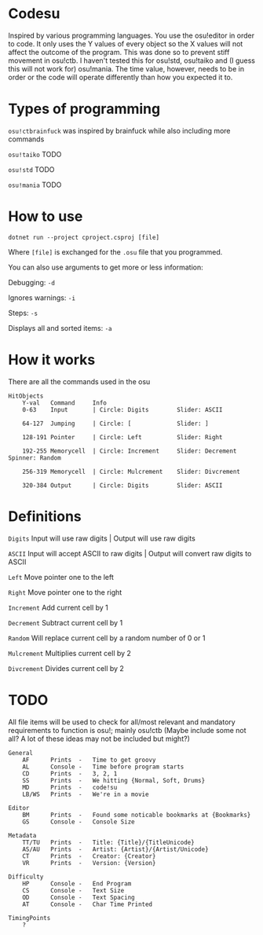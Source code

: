# Codesu

Inspired by various programming languages. You use the osu!editor in order to code. It only uses the Y values of every object so the X values will not affect the outcome of the program. This was done so to prevent stiff movement in osu!ctb. I haven't tested this for osu!std, osu!taiko and (I guess this will not work for) osu!mania. The time value, however, needs to be in order or the code will operate differently than how you expected it to.

# Types of programming

`osu!ctbrainfuck` was inspired by brainfuck while also including more commands

`osu!taiko` TODO

`osu!std` TODO

`osu!mania` TODO

# How to use

`dotnet run --project cproject.csproj [file]`

Where `[file]` is exchanged for the `.osu` file that you programmed.

You can also use arguments to get more or less information:

Debugging: `-d`

Ignores warnings: `-i`

Steps: `-s`

Displays all and sorted items: `-a`

# How it works

There are all the commands used in the osu

    HitObjects
        Y-val   Command     Info
        0-63    Input       | Circle: Digits        Slider: ASCII

        64-127  Jumping     | Circle: [             Slider: ]

        128-191 Pointer     | Circle: Left          Slider: Right

        192-255 Memorycell  | Circle: Increment     Slider: Decrement   Spinner: Random

        256-319 Memorycell  | Circle: Mulcrement    Slider: Divcrement

        320-384 Output      | Circle: Digits        Slider: ASCII

# Definitions

`Digits`      Input will use raw digits               |   Output will use raw digits

`ASCII`       Input will accept ASCII to raw digits   |   Output will convert raw digits to ASCII

`Left`        Move pointer one to the left

`Right`       Move pointer one to the right

`Increment`   Add current cell by 1

`Decrement`   Subtract current cell by 1

`Random`      Will replace current cell by a random number of 0 or 1

`Mulcrement`  Multiplies current cell by 2

`Divcrement`  Divides current cell by 2

# TODO

All file items will be used to check for all/most relevant and mandatory requirements to function is osu!; mainly osu!ctb (Maybe include some not all? A lot of these ideas may not be included but might?)

    General
        AF      Prints  -   Time to get groovy
        AL      Console -   Time before program starts
        CD      Prints  -   3, 2, 1
        SS      Prints  -   We hitting {Normal, Soft, Drums}
        MD      Prints  -   code!su
        LB/WS   Prints  -   We're in a movie

    Editor
        BM      Prints  -   Found some noticable bookmarks at {Bookmarks}
        GS      Console -   Console Size

    Metadata
        TT/TU   Prints  -   Title: {Title}/{TitleUnicode}
        AS/AU   Prints  -   Artist: {Artist}/{Artist/Unicode}
        CT      Prints  -   Creator: {Creator}
        VR      Prints  -   Version: {Version}

    Difficulty
        HP      Console -   End Program
        CS      Console -   Text Size
        OD      Console -   Text Spacing
        AT      Console -   Char Time Printed

    TimingPoints
        ?
